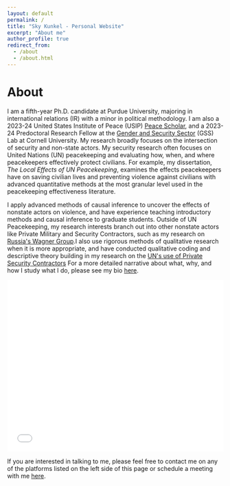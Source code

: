```yaml
---
layout: default
permalink: /
title: "Sky Kunkel - Personal Website"
excerpt: "About me"
author_profile: true
redirect_from:
  - /about
  - /about.html
---
```

About
======
I am a fifth-year Ph.D. candidate at Purdue University, majoring in international relations (IR) with a minor in political methodology. I am also a 2023-24 United States Institute of Peace (USIP) [Peace Scholar](https://www.usip.org/grants-fellowships/jennings-randolph-peace-scholarship-dissertation-program/current-peace-scholars#Kunkel), and a 2023-24 Predoctoral Research Fellow at the [Gender and Security Sector](https://www.sabrinamkarim.com/gsslab) (GSS) Lab at Cornell University. My research broadly focuses on the intersection of security and non-state actors. My security research often focuses on United Nations (UN) peacekeeping and evaluating how, when, and where peacekeepers effectively protect civilians. For example, my dissertation, *The Local Effects of UN Peacekeeping*, examines the effects peacekeepers have on saving civilian lives and preventing violence against civilians with advanced quantitative methods at the most granular level used in the peacekeeping effectiveness literature.

I apply advanced methods of causal inference to uncover the effects of nonstate actors on violence, and have experience teaching introductory methods and causal inference to graduate students. Outside of UN Peacekeeping, my research interests branch out into other nonstate actors like Private Military and Security Contractors, such as my research on [Russia's Wagner Group](https://osf.io/y23s6/).I also use rigorous methods of qualitative research when it is more appropriate, and have conducted qualitative coding and descriptive theory building in my research on the [UN's use of Private Security Contractors](https://www.researchgate.net/publication/360778936_Double_Delegation_An_Investigation_of_the_UN_Use_of_Private_Security_Contractors.) For a more detailed narrative about what, why, and how I study what I do, please see my bio [here](https://www.skytheacademic.com/bio).

<iframe src="slideshow.html" width="100%" height="400px" frameborder="0"></iframe>

If you are interested in talking to me, please feel free to contact me on any of the platforms listed on the left side of this page or schedule a meeting with me [here](https://koalendar.com/e/meet-with-sky/).

<!--
Site-wide configuration
------
The main configuration file for the site is in the base directory in [_config.yml](https://github.com/academicpages/academicpages.github.io/blob/master/_config.yml), which defines the content in the sidebars and other site-wide features. You will need to replace the default variables with ones about yourself and your site's github repository. The configuration file for the top menu is in [_data/navigation.yml](https://github.com/academicpages/academicpages.github.io/blob/master/_data/navigation.yml). For example, if you don't have a portfolio or blog posts, you can remove those items from that navigation.yml file to remove them from the header.

Create content & metadata
------
For site content, there is one markdown file for each type of content, which are stored in directories like _publications, _talks, _posts, _teaching, or _pages. For example, each talk is a markdown file in the [_talks directory](https://github.com/academicpages/academicpages.github.io/tree/master/_talks). At the top of each markdown file is structured data in YAML about the talk, which the theme will parse to do lots of cool stuff. The same structured data about a talk is used to generate the list of talks on the [Talks page](https://academicpages.github.io/talks), each [individual page](https://academicpages.github.io/talks/2012-03-01-talk-1) for specific talks, the talks section for the [CV page](https://academicpages.github.io/cv), and the [map of places you've given a talk](https://academicpages.github.io/talkmap.html) (if you run this [python file](https://github.com/academicpages/academicpages.github.io/blob/master/talkmap.py) or [Jupyter notebook](https://github.com/academicpages/academicpages.github.io/blob/master/talkmap.ipynb), which creates the HTML for the map based on the contents of the _talks directory).

**Markdown generator**

I have also created [a set of Jupyter notebooks](https://github.com/academicpages/academicpages.github.io/tree/master/markdown_generator
) that converts a CSV containing structured data about talks or presentations into individual markdown files that will be properly formatted for the academicpages template. The sample CSVs in that directory are the ones I used to create my own personal website at stuartgeiger.com. My usual workflow is that I keep a spreadsheet of my publications and talks, then run the code in these notebooks to generate the markdown files, then commit and push them to the GitHub repository. -->
